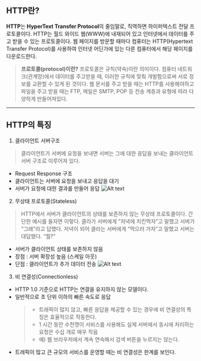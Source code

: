 HTTP란?
--------

**HTTP**는 **HyperText Transfer Protocol**의 줄임말로, 직역하면 하이퍼텍스트 전달 프로토콜이다.
HTTP는 월드 와이드 웹(WWW)에 내재되어 있고 인터넷에서 데이터를 주고 받을 수 있는 프로토콜이다.
웹 페이지를 방문할 때마다 컴퓨터는 HTTP(Hypertext Transfer Protocol)를 사용하여 인터넷 어딘가에 있는 다른 컴퓨터에서 해당 페이지를 다운로드한다.
> **프로토콜(protocol)이란?**
> 프로토콜은 규칙(약속)이란 의미이다.
> 컴퓨터 네트워크(관계망)에서 데이터를 주고받을 때, 이러한 규칙에 맞춰 개발함으로써 서로 정보를 교환할 수 있게 된 것이다.
> 웹 문서를 주고 받을 때는 HTTP를 사용해야하고 파일을 주고 받을 때는 FTP, 메일은 SMTP, POP 등 전송 계층과 유형에 따라 다양하게 만들어져있다.

***

HTTP의 특징
-----------

1. 클라이언트 서버구조
>클라이언트가 서버에 요청을 보내면 서버는 그에 대한 응답을 보내는 클라이언트 서버 구조로 이루어져 있다.
- Request Response 구조
- 클라이언트는 서버에 요청을 보내고 응답을 대기
- 서버가 요청에 대한 결과를 만들어 응답
  ![Alt text](https://i0.wp.com/hanamon.kr/wp-content/uploads/2021/09/%E1%84%8F%E1%85%B3%E1%86%AF%E1%84%85%E1%85%A1%E1%84%8B%E1%85%B5%E1%84%8B%E1%85%A5%E1%86%AB%E1%84%90%E1%85%B3-%E1%84%89%E1%85%A5%E1%84%87%E1%85%A5.png?resize%3D768%2C311%26ssl%3D1)

2. 무상태 프로토콜(Stateless)
>HTTP에서 서버가 클라이언트의 상태를 보존하지 않는 무상태 프로토콜이다.
간단한 예시를 들자면 이렇다.
클라가 서버에게 “저녁에 치킨먹자”고 말했고 서버가 “그래”라고 답했다.
저녁이 되어 클라는 서버에게 “먹으러 가자”고 말했고 서버는 대답했다. “뭘?”
- 서버가 클라이언트 상태를 보존하지 않음
- 장점 : 서버 확장성 높음 (스케일 아웃)
- 단점 : 클라이언트가 추가 데이터 전송
  ![Alt text](https://i0.wp.com/hanamon.kr/wp-content/uploads/2021/09/HTTP-%E1%84%86%E1%85%AE%E1%84%89%E1%85%A1%E1%86%BC%E1%84%90%E1%85%A2%E1%84%89%E1%85%A5%E1%86%BC.png?w%3D689%26ssl%3D1)

3. 비 연결성(Connectionless)
- HTTP 1.0 기준으로 HTTP는 연결을 유지하지 않는 모델이다.
- 일반적으로 초 단위 이하의 빠른 속도로 응답
  >- 트래픽이 많지 않고, 빠른 응답을 제공할 수 있는 경우에 비 연결성의 특징은 효율적으로 작동한다.
  >- 1 시간 동안 수천명이 서비스를 사용해도 실제 서버에서 동시에 처리하는 요청은 수십 개로 매우 작음
  >- 예) 웹 브라우저에서 계속 연속해서 검색 버튼을 누르지는 않는다.
- 트래픽이 많고 큰 규모의 서비스를 운영할 때는 비 연결성은 한계를 보인다.


